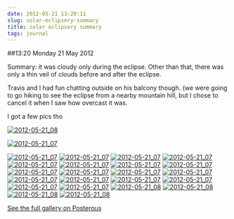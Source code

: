 ```yaml
---
date: 2012-05-21 13:20:11
slug: solar-eclipsery-summary
title: solar eclipsery summary
tags: journal
---
```


##13:20 Monday 21 May 2012

Summary: it was cloudy only during the eclipse. Other than that, there was only a thin veil of clouds before and after the eclipse.

 

Travis and I had fun chatting outside on his balcony though. (we were going to go hiking to see the eclipse from a nearby mountain hill, but I chose to cancel it when I saw how overcast it was.

 

I got a few pics tho

[![2012-05-21_08](http://getfile1.posterous.com/getfile/files.posterous.com/temp-2012-05-20/buenIibyBAuCHiHpHEAAutuGcwgBGsGwflobaejFotGqFctuaCHfaArzeBeJ/2012-05-21_08.34.29.jpg.scaled500.jpg)](http://getfile8.posterous.com/getfile/files.posterous.com/temp-2012-05-20/buenIibyBAuCHiHpHEAAutuGcwgBGsGwflobaejFotGqFctuaCHfaArzeBeJ/2012-05-21_08.34.29.jpg.scaled1000.jpg)

[![2012-05-21_07](http://getfile6.posterous.com/getfile/files.posterous.com/temp-2012-05-20/wanxipjDEkqDdnfgfcFCGniuhFIECFqzCGumcnphcCaDipfmHwwbkdEeficb/2012-05-21_07.52.58.jpg.scaled500.jpg)](http://getfile1.posterous.com/getfile/files.posterous.com/temp-2012-05-20/wanxipjDEkqDdnfgfcFCGniuhFIECFqzCGumcnphcCaDipfmHwwbkdEeficb/2012-05-21_07.52.58.jpg.scaled1000.jpg)

[![2012-05-21_07](http://getfile0.posterous.com/getfile/files.posterous.com/temp-2012-05-20/coAfenlrDqjrathodjjIxBkChqkJcxdrnlIBvEytizzrrjbpgHrJevBoGFHp/2012-05-21_07.20.32.jpg.scaled500.jpg)](http://getfile6.posterous.com/getfile/files.posterous.com/temp-2012-05-20/coAfenlrDqjrathodjjIxBkChqkJcxdrnlIBvEytizzrrjbpgHrJevBoGFHp/2012-05-21_07.20.32.jpg.scaled1000.jpg) [![2012-05-21_07](http://getfile1.posterous.com/getfile/files.posterous.com/temp-2012-05-20/pFlgAxBsdGJDGeIHGmpEyBcyEEuCmfeqbGezCcaJaAtIwuiqEFsAeJerrAmJ/2012-05-21_07.20.38.jpg.scaled500.jpg)](http://getfile8.posterous.com/getfile/files.posterous.com/temp-2012-05-20/pFlgAxBsdGJDGeIHGmpEyBcyEEuCmfeqbGezCcaJaAtIwuiqEFsAeJerrAmJ/2012-05-21_07.20.38.jpg.scaled1000.jpg) [![2012-05-21_07](http://getfile3.posterous.com/getfile/files.posterous.com/temp-2012-05-20/jIfihqAtngBCAIvmsBxuvqjeIDhHkqsCwcuyCjnDkhtDjagpjdslwalgxpwx/2012-05-21_07.44.15.jpg.scaled500.jpg)](http://getfile9.posterous.com/getfile/files.posterous.com/temp-2012-05-20/jIfihqAtngBCAIvmsBxuvqjeIDhHkqsCwcuyCjnDkhtDjagpjdslwalgxpwx/2012-05-21_07.44.15.jpg.scaled1000.jpg) [![2012-05-21_07](http://getfile0.posterous.com/getfile/files.posterous.com/temp-2012-05-20/lrysjoqAvAgqlAcjoqImjIyomBczmouvFoyJnjAmnsHkbAfGzofkIocvIGnb/2012-05-21_07.44.20.jpg.scaled500.jpg)](http://getfile7.posterous.com/getfile/files.posterous.com/temp-2012-05-20/lrysjoqAvAgqlAcjoqImjIyomBczmouvFoyJnjAmnsHkbAfGzofkIocvIGnb/2012-05-21_07.44.20.jpg.scaled1000.jpg) [![2012-05-21_07](http://getfile8.posterous.com/getfile/files.posterous.com/temp-2012-05-20/jEitnlDofboEaqDqCgbImpxIvxcmthwnnDCefmgiqCnIszjzcaCfJzezttod/2012-05-21_07.44.23.jpg.scaled500.jpg)](http://getfile7.posterous.com/getfile/files.posterous.com/temp-2012-05-20/jEitnlDofboEaqDqCgbImpxIvxcmthwnnDCefmgiqCnIszjzcaCfJzezttod/2012-05-21_07.44.23.jpg.scaled1000.jpg) [![2012-05-21_07](http://getfile6.posterous.com/getfile/files.posterous.com/temp-2012-05-20/yotGqawuzAztDvjdzmyJuweooGebcfjlnseJCaksAGHBzqegkofBfuBjlhJc/2012-05-21_07.44.36.jpg.scaled500.jpg)](http://getfile9.posterous.com/getfile/files.posterous.com/temp-2012-05-20/yotGqawuzAztDvjdzmyJuweooGebcfjlnseJCaksAGHBzqegkofBfuBjlhJc/2012-05-21_07.44.36.jpg.scaled1000.jpg) [![2012-05-21_07](http://getfile1.posterous.com/getfile/files.posterous.com/temp-2012-05-20/vudyEllsztDCatpcFArIaDoHIkIdsFjuEAnFgAurIgkIclmIkawnsAFmavjE/2012-05-21_07.44.38.jpg.scaled500.jpg)](http://getfile8.posterous.com/getfile/files.posterous.com/temp-2012-05-20/vudyEllsztDCatpcFArIaDoHIkIdsFjuEAnFgAurIgkIclmIkawnsAFmavjE/2012-05-21_07.44.38.jpg.scaled1000.jpg) [![2012-05-21_07](http://getfile2.posterous.com/getfile/files.posterous.com/temp-2012-05-20/yCfohulahiowqdkBrtycgfFcnEksghiHGsibkfazohuhngBbsxDhFwvaJsDd/2012-05-21_07.44.42.jpg.scaled500.jpg)](http://getfile4.posterous.com/getfile/files.posterous.com/temp-2012-05-20/yCfohulahiowqdkBrtycgfFcnEksghiHGsibkfazohuhngBbsxDhFwvaJsDd/2012-05-21_07.44.42.jpg.scaled1000.jpg) [![2012-05-21_07](http://getfile0.posterous.com/getfile/files.posterous.com/temp-2012-05-20/BfuEGclIpzxJfhDfGyIthknIbqhvuDIwurlCACDpIkxkqIrImGJoqbFikBCe/2012-05-21_07.44.50.jpg.scaled500.jpg)](http://getfile0.posterous.com/getfile/files.posterous.com/temp-2012-05-20/BfuEGclIpzxJfhDfGyIthknIbqhvuDIwurlCACDpIkxkqIrImGJoqbFikBCe/2012-05-21_07.44.50.jpg.scaled1000.jpg) [![2012-05-21_07](http://getfile8.posterous.com/getfile/files.posterous.com/temp-2012-05-20/wputneurJbIClhdieAcIrBqsfqhtGsAjcnpefCaGonDnpuiCJJjpHiEdpjbu/2012-05-21_07.44.55.jpg.scaled500.jpg)](http://getfile1.posterous.com/getfile/files.posterous.com/temp-2012-05-20/wputneurJbIClhdieAcIrBqsfqhtGsAjcnpefCaGonDnpuiCJJjpHiEdpjbu/2012-05-21_07.44.55.jpg.scaled1000.jpg) [![2012-05-21_07](http://getfile0.posterous.com/getfile/files.posterous.com/temp-2012-05-20/JHbuEtqqwcxBvmyrfwsBdwhJoafsuijhuczkDcFjlCvAhtqmCFuGjoGDcGuw/2012-05-21_07.56.28.jpg.scaled500.jpg)](http://getfile0.posterous.com/getfile/files.posterous.com/temp-2012-05-20/JHbuEtqqwcxBvmyrfwsBdwhJoafsuijhuczkDcFjlCvAhtqmCFuGjoGDcGuw/2012-05-21_07.56.28.jpg.scaled1000.jpg) [![2012-05-21_07](http://getfile7.posterous.com/getfile/files.posterous.com/temp-2012-05-20/wdFiJgyjpEsojJDwDesbeekfItItEcfDhposDppiHIvewGcfeqDrtJtaybjC/2012-05-21_07.56.18.jpg.scaled500.jpg)](http://getfile2.posterous.com/getfile/files.posterous.com/temp-2012-05-20/wdFiJgyjpEsojJDwDesbeekfItItEcfDhposDppiHIvewGcfeqDrtJtaybjC/2012-05-21_07.56.18.jpg.scaled1000.jpg) [![2012-05-21_07](http://getfile8.posterous.com/getfile/files.posterous.com/temp-2012-05-20/dlsEaihdDbkGFshshnvGwzebcEjvrEpqEHbyovHnxjvCIgaAHkgpAaHbutxD/2012-05-21_07.56.32.jpg.scaled500.jpg)](http://getfile8.posterous.com/getfile/files.posterous.com/temp-2012-05-20/dlsEaihdDbkGFshshnvGwzebcEjvrEpqEHbyovHnxjvCIgaAHkgpAaHbutxD/2012-05-21_07.56.32.jpg.scaled1000.jpg) [![2012-05-21_07](http://getfile3.posterous.com/getfile/files.posterous.com/temp-2012-05-20/IbqmkfxfjxIJfmBbwDiBCvkwFcsihfrabAtjjapjJjelrfzmtGboxCgnclFl/2012-05-21_07.56.37.jpg.scaled500.jpg)](http://getfile6.posterous.com/getfile/files.posterous.com/temp-2012-05-20/IbqmkfxfjxIJfmBbwDiBCvkwFcsihfrabAtjjapjJjelrfzmtGboxCgnclFl/2012-05-21_07.56.37.jpg.scaled1000.jpg) [![2012-05-21_07](http://getfile0.posterous.com/getfile/files.posterous.com/temp-2012-05-20/JFiAbFEtmlitAcCaaCAwgimokqEpnaHeeCwfnHEmdyGCDJsIygcFznIhwGap/2012-05-21_07.56.39.jpg.scaled500.jpg)](http://getfile2.posterous.com/getfile/files.posterous.com/temp-2012-05-20/JFiAbFEtmlitAcCaaCAwgimokqEpnaHeeCwfnHEmdyGCDJsIygcFznIhwGap/2012-05-21_07.56.39.jpg.scaled1000.jpg) [![2012-05-21_07](http://getfile1.posterous.com/getfile/files.posterous.com/temp-2012-05-20/cgmzxvkbtoihabFeAFxclbuDFllCFGauckEEqzfCzFtvGByzqkBwdekelHED/2012-05-21_07.56.41.jpg.scaled500.jpg)](http://getfile7.posterous.com/getfile/files.posterous.com/temp-2012-05-20/cgmzxvkbtoihabFeAFxclbuDFllCFGauckEEqzfCzFtvGByzqkBwdekelHED/2012-05-21_07.56.41.jpg.scaled1000.jpg) [![2012-05-21_07](http://getfile5.posterous.com/getfile/files.posterous.com/temp-2012-05-20/GxejgheEqzrlriwjecpzIudpqEyEeqaJoeiewEzjtEhsjifCksffCeBHIksv/2012-05-21_07.56.44.jpg.scaled500.jpg)](http://getfile9.posterous.com/getfile/files.posterous.com/temp-2012-05-20/GxejgheEqzrlriwjecpzIudpqEyEeqaJoeiewEzjtEhsjifCksffCeBHIksv/2012-05-21_07.56.44.jpg.scaled1000.jpg) [![2012-05-21_07](http://getfile7.posterous.com/getfile/files.posterous.com/temp-2012-05-20/wmzfmBymtpfdtmrrsEqbCuynhszEyjEbGtabgGctEpxIpvokHkktnyBjhuiq/2012-05-21_07.56.48.jpg.scaled500.jpg)](http://getfile1.posterous.com/getfile/files.posterous.com/temp-2012-05-20/wmzfmBymtpfdtmrrsEqbCuynhszEyjEbGtabgGctEpxIpvokHkktnyBjhuiq/2012-05-21_07.56.48.jpg.scaled1000.jpg) [![2012-05-21_08](http://getfile8.posterous.com/getfile/files.posterous.com/temp-2012-05-20/ItyFdwEwEJsbHhoidkAxBfeGDCExHrodfyfeyqlzzEhmyHhmmqJmntzclxfE/2012-05-21_08.13.13.jpg.scaled500.jpg)](http://getfile5.posterous.com/getfile/files.posterous.com/temp-2012-05-20/ItyFdwEwEJsbHhoidkAxBfeGDCExHrodfyfeyqlzzEhmyHhmmqJmntzclxfE/2012-05-21_08.13.13.jpg.scaled1000.jpg) [![2012-05-21_08](http://getfile8.posterous.com/getfile/files.posterous.com/temp-2012-05-20/IgrrBbzAkuJxymiyuBBxghJInFiAmJftldzqikkdudhJmFCDezphxzFiwmti/2012-05-21_08.13.16.jpg.scaled500.jpg)](http://getfile1.posterous.com/getfile/files.posterous.com/temp-2012-05-20/IgrrBbzAkuJxymiyuBBxghJInFiAmJftldzqikkdudhJmFCDezphxzFiwmti/2012-05-21_08.13.16.jpg.scaled1000.jpg) [![2012-05-21_08](http://getfile5.posterous.com/getfile/files.posterous.com/temp-2012-05-20/BhwaflppCnstAurDkIevHeveiikdvtktqDkHHFxdoubgIGjxiovAjFwDmdAm/2012-05-21_08.17.55.jpg.scaled500.jpg)](http://getfile0.posterous.com/getfile/files.posterous.com/temp-2012-05-20/BhwaflppCnstAurDkIevHeveiikdvtktqDkHHFxdoubgIGjxiovAjFwDmdAm/2012-05-21_08.17.55.jpg.scaled1000.jpg) [![2012-05-21_08](http://getfile1.posterous.com/getfile/files.posterous.com/temp-2012-05-20/BpjniClpBDJvuwHIllnHBmseFCsjHsnCiabupGdDtrnIotDHuCzqssseAkIx/2012-05-21_08.18.34.jpg.scaled500.jpg)](http://getfile8.posterous.com/getfile/files.posterous.com/temp-2012-05-20/BpjniClpBDJvuwHIllnHBmseFCsjHsnCiabupGdDtrnIotDHuCzqssseAkIx/2012-05-21_08.18.34.jpg.scaled1000.jpg)

[See the full gallery on Posterous](http://stream.robnugen.com/solar-eclipsery-summary)
